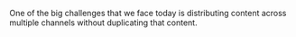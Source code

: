 One of the big challenges that we face today is distributing content across multiple
channels without duplicating that content.
